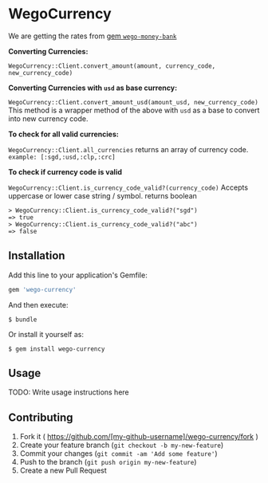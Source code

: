 # WegoCurrency

We are getting the rates from [gem `wego-money-bank`](https://github.com/wego/wego-money-bank)

<b>Converting Currencies:</b>

`WegoCurrency::Client.convert_amount(amount, currency_code, new_currency_code)`

<b>Converting Currencies with `usd` as base currency:</b>

`WegoCurrency::Client.convert_amount_usd(amount_usd, new_currency_code)`
This method is a wrapper method of the above with `usd` as a base to convert into new currency code.

<b>To check for all valid currencies: </b>

`WegoCurrency::Client.all_currencies`
returns an array of currency code.
`example: [:sgd,:usd,:clp,:crc]`

<b> To check if currency code is valid </b>

`WegoCurrency::Client.is_currency_code_valid?(currency_code)`
Accepts uppercase or lower case string / symbol.
returns boolean

```
> WegoCurrency::Client.is_currency_code_valid?("sgd")
=> true
> WegoCurrency::Client.is_currency_code_valid?("abc")
=> false
```

## Installation

Add this line to your application's Gemfile:

```ruby
gem 'wego-currency'
```

And then execute:

    $ bundle

Or install it yourself as:

    $ gem install wego-currency

## Usage

TODO: Write usage instructions here

## Contributing

1.  Fork it ( https://github.com/[my-github-username]/wego-currency/fork )
2.  Create your feature branch (`git checkout -b my-new-feature`)
3.  Commit your changes (`git commit -am 'Add some feature'`)
4.  Push to the branch (`git push origin my-new-feature`)
5.  Create a new Pull Request
